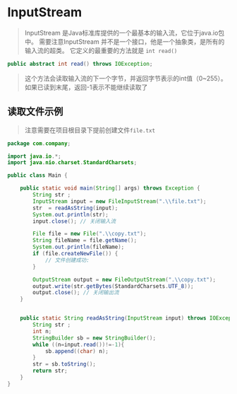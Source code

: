 # InputStream
> InputStream 是Java标准库提供的一个最基本的输入流，它位于java.io包中。
> 需要注意InputStream 并不是一个接口，他是一个抽象类，是所有的输入流的超类。
> 它定义的最重要的方法就是 `int read()`

```java
public abstract int read() throws IOException;
```

> 这个方法会读取输入流的下一个字节，并返回字节表示的int值（0~255）。
> 如果已读到末尾，返回-1表示不能继续读取了

##  读取文件示例

> 注意需要在项目根目录下提前创建文件`file.txt`

```java
package com.company;

import java.io.*;
import java.nio.charset.StandardCharsets;

public class Main {

    public static void main(String[] args) throws Exception {
        String str ;
        InputStream input = new FileInputStream(".\\file.txt");
        str  = readAsString(input);
        System.out.println(str);
        input.close(); // 关闭输入流

        File file = new File(".\\copy.txt");
        String fileName = file.getName();
        System.out.println(fileName);
        if (file.createNewFile()) {
            // 文件创建成功:
        }

        OutputStream output = new FileOutputStream(".\\copy.txt");
        output.write(str.getBytes(StandardCharsets.UTF_8));
        output.close(); // 关闭输出流
    }


    public static String readAsString(InputStream input) throws IOException{
        String str ;
        int n;
        StringBuilder sb = new StringBuilder();
        while ((n=input.read())!=-1){
            sb.append((char) n);
        }
        str = sb.toString();
        return str;
    }
}


```

